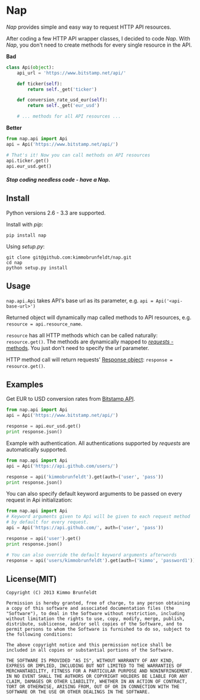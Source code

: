 # Nap

*Nap* provides simple and easy way to request HTTP API resources.

After coding a few HTTP API wrapper classes, I decided to code *Nap*. With *Nap*, you don't need to create methods for every single resource in the API.

**Bad**

```python
class Api(object):
    api_url = 'https://www.bitstamp.net/api/'

    def ticker(self):
        return self._get('ticker')

    def conversion_rate_usd_eur(self):
        return self._get('eur_usd')

    # ... methods for all API resources ...
```

**Better**

```python
from nap.api import Api
api = Api('https://www.bitstamp.net/api/')

# That's it! Now you can call methods on API resources
api.ticker.get()
api.eur_usd.get()
```

#### *Stop coding needless code - have a Nap.*

## Install

Python versions 2.6 - 3.3 are supported.

Install with *pip*:

    pip install nap

Using *setup.py*:

    git clone git@github.com:kimmobrunfeldt/nap.git
    cd nap
    python setup.py install

## Usage

`nap.api.Api` takes API's base url as its parameter, e.g. `api = Api('<api-base-url>')`

Returned object will dynamically map called methods to API resources, e.g. `resource = api.resource_name`.

`resource` has all HTTP methods which can be called naturally: `resource.get()`. The methods are dynamically mapped to [*requests* -methods](http://requests.readthedocs.org/en/latest/api/#requests.head). You just don't need to specify the *url* parameter.

HTTP method call will return requests' [Response object](http://requests.readthedocs.org/en/latest/api/#requests.Response): `response = resource.get()`.

## Examples

Get EUR to USD conversion rates from [Bitstamp API](https://www.bitstamp.net/api/).

```python
from nap.api import Api
api = Api('https://www.bitstamp.net/api/')

response = api.eur_usd.get()
print response.json()
```

Example with authentication. All authentications supported by *requests* are automatically supported.

```python
from nap.api import Api
api = Api('https://api.github.com/users/')

response = api('kimmobrunfeldt').get(auth=('user', 'pass'))
print response.json()
```

You can also specify default keyword arguments to be passed on every request in Api initialization:

```python
from nap.api import Api
# Keyword arguments given to Api will be given to each request method
# by default for every request.
api = Api('https://api.github.com/', auth=('user', 'pass'))

response = api('user').get()
print response.json()

# You can also override the default keyword arguments afterwords
response = api('users/kimmobrunfeldt').get(auth=('kimmo', 'password1'))
```

## License(MIT)

    Copyright (C) 2013 Kimmo Brunfeldt

    Permission is hereby granted, free of charge, to any person obtaining a copy of this software and associated documentation files (the "Software"), to deal in the Software without restriction, including without limitation the rights to use, copy, modify, merge, publish, distribute, sublicense, and/or sell copies of the Software, and to permit persons to whom the Software is furnished to do so, subject to the following conditions:

    The above copyright notice and this permission notice shall be included in all copies or substantial portions of the Software.

    THE SOFTWARE IS PROVIDED "AS IS", WITHOUT WARRANTY OF ANY KIND, EXPRESS OR IMPLIED, INCLUDING BUT NOT LIMITED TO THE WARRANTIES OF MERCHANTABILITY, FITNESS FOR A PARTICULAR PURPOSE AND NONINFRINGEMENT. IN NO EVENT SHALL THE AUTHORS OR COPYRIGHT HOLDERS BE LIABLE FOR ANY CLAIM, DAMAGES OR OTHER LIABILITY, WHETHER IN AN ACTION OF CONTRACT, TORT OR OTHERWISE, ARISING FROM, OUT OF OR IN CONNECTION WITH THE SOFTWARE OR THE USE OR OTHER DEALINGS IN THE SOFTWARE.